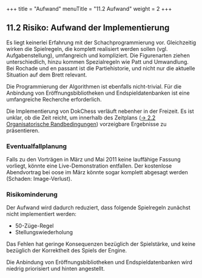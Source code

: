 +++
title = "Aufwand"
menuTitle = "11.2 Aufwand"
weight = 2
+++

## 11.2 Risiko: Aufwand der Implementierung

Es liegt keinerlei Erfahrung mit der Schachprogrammierung vor. Gleichzeitig wirken die Spielregeln, die komplett realisiert werden sollen (vgl. Aufgabenstellung), umfangreich und kompliziert. Die Figurenarten ziehen unterschiedlich, hinzu kommen Spezialregeln wie Patt und Umwandlung. Bei Rochade und en passant ist die Partiehistorie, und nicht nur die aktuelle Situation auf dem Brett relevant.

Die Programmierung der Algorithmen ist ebenfalls nicht-trivial.
Für die Anbindung von Eröffnungsbibliotheken und Endspieldatenbanken ist eine umfangreiche Recherche erforderlich.

Die Implementierung von DokChess verläuft nebenher in der Freizeit. Es ist unklar, ob die Zeit reicht, um innerhalb des Zeitplans ([→ 2.2 Organisatorische Randbedingungen](/02_randbedingungen/02_organisatorisch/)) vorzeigbare Ergebnisse zu präsentieren.

### Eventualfallplanung

Falls zu den Vorträgen in März und Mai 2011 keine lauffähige Fassung vorliegt, könnte eine Live-Demonstration entfallen. Der kostenlose Abendvortrag bei oose im März könnte sogar komplett abgesagt werden (Schaden: Image-Verlust).

### Risikominderung

Der Aufwand wird dadurch reduziert, dass folgende Spielregeln zunächst nicht implementiert werden:

- 50-Züge-Regel
- Stellungswiederholung

Das Fehlen hat geringe Konsequenzen bezüglich der Spielstärke, und keine bezüglich der Korrektheit des Spiels der Engine.

Die Anbindung von Eröffnungsbibliotheken und Endspieldatenbanken wird niedrig priorisiert und hinten angestellt.

